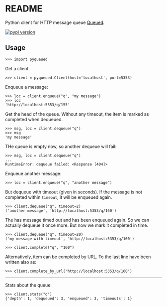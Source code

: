 README
======

Python client for HTTP message queue [Queued](https://github.com/scttnlsn/queued).

[![pypi version](http://img.shields.io/pypi/v/pyqueued.svg?style=flat)](https://pypi.python.org/pypi/pyqueued)

Usage
-----

    >>> import pyqueued

Get a client.

    >>> client = pyqueued.Client(host='localhost', port=5353)

Enqueue a message:

    >>> loc = client.enqueue("q", "my message")
    >>> loc
    'http://localhost:5353/q/155'

Get the head of the queue. Without any timeout, the item is marked as completed when dequeued.

    >>> msg, loc = client.dequeue("q")
    >>> msg
    'my message'

THe queue is empty now, so another dequeue will fail:

    >>> msg, loc = client.dequeue("q")
    ...
    RuntimeError: dequeue failed: <Response [404]>

Enqueue another message:

    >>> loc = client.enqueue("q", "another message")

But dequeue with timeout (given in seconds). If the message is not completed within `timeout`,
it will be enqueued again.

    >>> client.dequeue("q", timeout=2)
    ('another message', 'http://localhost:5353/q/160')

The has message timed out and has been enqueued again. So we can actually dequeue it once more. But now we
mark it completed in time.

    >>> client.dequeue("q", timeout=20)
    ('my message with timeout', 'http://localhost:5353/q/160')

    >>> client.complete("q", "160")

Alternatively, item can be completed by URL. To the last line have been written also as:

    >>> client.complete_by_url('http://localhost:5353/q/160')

----

Stats about the queue:

    >>> client.stats("q")
    {'depth': 1, 'dequeued': 3, 'enqueued': 3, 'timeouts': 1}
